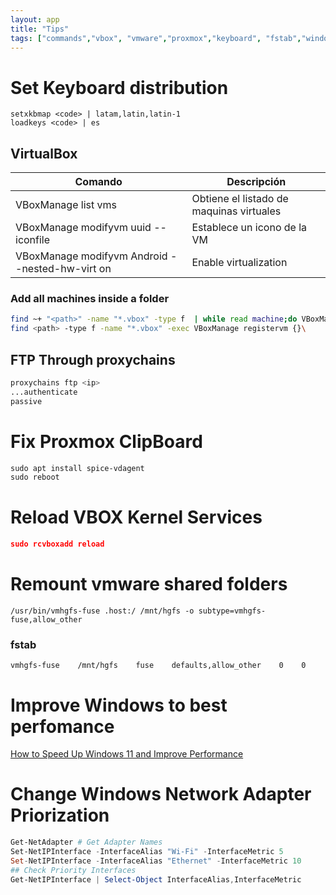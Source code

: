 ```yaml
---
layout: app
title: "Tips"
tags: ["commands","vbox", "vmware","proxmox","keyboard", "fstab","windows network"]
---
```


# Set Keyboard distribution

```
setxkbmap <code> | latam,latin,latin-1
loadkeys <code> | es
```

## VirtualBox

| Comando | Descripción |
| --- | --- |
| VBoxManage list vms | Obtiene el listado de maquinas virtuales |
| VBoxManage modifyvm uuid --iconfile <path> | Establece un icono de la VM |
| VBoxManage modifyvm Android --nested-hw-virt on | Enable virtualization |


### Add all machines inside a folder

```bash
find ~+ "<path>" -name "*.vbox" -type f  | while read machine;do VBoxManage registervm "${machine}";done
find <path> -type f -name "*.vbox" -exec VBoxManage registervm {}\
```

## FTP Through proxychains

```bash
proxychains ftp <ip>
...authenticate
passive
```

# Fix Proxmox ClipBoard

```powershell
sudo apt install spice-vdagent
sudo reboot
```

# Reload VBOX Kernel Services

```json
sudo rcvboxadd reload
```

# Remount vmware shared folders

```
/usr/bin/vmhgfs-fuse .host:/ /mnt/hgfs -o subtype=vmhgfs-fuse,allow_other
```

### fstab

```
vmhgfs-fuse    /mnt/hgfs    fuse    defaults,allow_other    0    0
```

# Improve Windows to best perfomance

[How to Speed Up Windows 11 and Improve Performance](https://beebom.com/how-speed-up-windows-11/)

# Change Windows Network Adapter Priorization

```powershell
Get-NetAdapter # Get Adapter Names
Set-NetIPInterface -InterfaceAlias "Wi-Fi" -InterfaceMetric 5
Set-NetIPInterface -InterfaceAlias "Ethernet" -InterfaceMetric 10
## Check Priority Interfaces
Get-NetIPInterface | Select-Object InterfaceAlias,InterfaceMetric
```